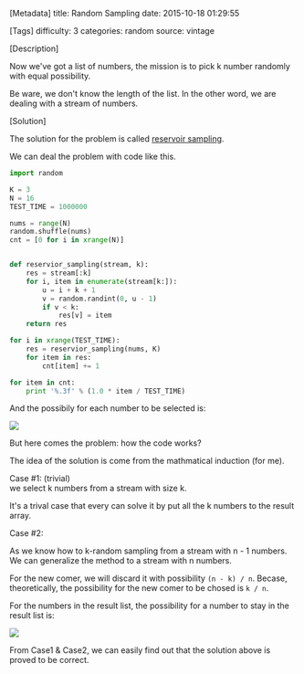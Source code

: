 [Metadata]
title: Random Sampling
date: 2015-10-18 01:29:55

[Tags]
difficulty: 3
categories: random
source: vintage

[Description]

Now we've got a list of numbers, the mission is to pick k number randomly with equal possibility.

Be ware, we don't know the length of the list. In the other word, we are dealing with a stream of numbers.

[Solution]

The solution for the problem is called [reservoir sampling][1].

We can deal the problem with code like this.

```python
import random

K = 3
N = 16
TEST_TIME = 1000000

nums = range(N)
random.shuffle(nums)
cnt = [0 for i in xrange(N)]


def reservior_sampling(stream, k):
    res = stream[:k]
    for i, item in enumerate(stream[k:]):
        u = i + k + 1
        v = random.randint(0, u - 1)
        if v < k:
            res[v] = item
    return res

for i in xrange(TEST_TIME):
    res = reservior_sampling(nums, K)
    for item in res:
        cnt[item] += 1

for item in cnt:
    print '%.3f' % (1.0 * item / TEST_TIME)
```

And the possibily for each number to be selected is:

![](http://wizmann-pic.qiniudn.com/15-10-18/16200277.jpg)

But here comes the problem: how the code works?

The idea of the solution is come from the mathmatical induction (for me).

Case #1: (trivial)    
we select k numbers from a stream with size k.

It's a trival case that every can solve it by put all the k numbers to the result array.

Case #2:

As we know how to k-random sampling from a stream with n - 1 numbers. We can generalize the method to a stream with n numbers.

For the new comer, we will discard it with possibility `(n - k) / n`. Becase, theoretically, the possibility for the new comer to be chosed is `k / n`.

For the numbers in the result list, the possibility for a number to stay in the result list is:

![](http://wizmann-pic.qiniudn.com/17-8-16/39665557.jpg)

From Case1 & Case2, we can easily find out that the solution above is proved to be correct.

  [1]: https://en.wikipedia.org/wiki/Reservoir_sampling
